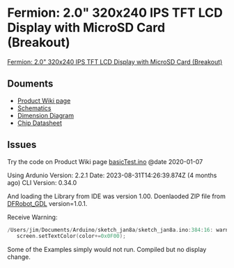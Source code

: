 # Fermion: 2.0" 320x240 IPS TFT LCD Display with MicroSD Card (Breakout)

[Fermion: 2.0" 320x240 IPS TFT LCD Display with MicroSD Card (Breakout)](https://www.dfrobot.com/product-2071.html)


## Douments

- [Product Wiki page](https://wiki.dfrobot.com/2.0_Inches_320_240_IPS_TFT_LCD_Display_with_MicroSD_Card_Breakout_SKU_DFR0664)
- [Schematics](https://dfimg.dfrobot.com/nobody/wiki/d7f0fc2ba46f98f6579b5010f2272e09.pdf)
- [Dimension Diagram](https://dfimg.dfrobot.com/nobody/wiki/e14554a288328ec2d66625f555ea0102.pdf)
- [Chip Datasheet](https://dfimg.dfrobot.com/nobody/wiki/b1770205edde40407a1c37b4a6c5ffb7.pdf)

## Issues

Try the code on Product Wiki page [basicTest.ino](https://wiki.dfrobot.com/2.0_Inches_320_240_IPS_TFT_LCD_Display_with_MicroSD_Card_Breakout_SKU_DFR0664) @date 2020-01-07

Using Ardunio Version: 2.2.1 Date: 2023-08-31T14:26:39.874Z (4 months ago) CLI Version: 0.34.0

And loading the Library from IDE was version 1.00. Doenlaoded ZIP file from [DFRobot_GDL](https://github.com/DFRobot/DFRobot_GDL) version=1.0.1.

Receive Warning:

``` C++
/Users/jim/Documents/Arduino/sketch_jan8a/sketch_jan8a.ino:384:16: warning: ISO C++ forbids converting a string constant to 'char*' [-Wwrite-strings]
   screen.setTextColor(color+=0x0F00);
```

Some of the Examples simply would not run. Compiled but no display change. 